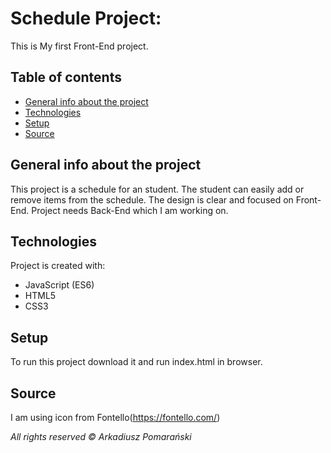 # Schedule Project:
This is My first Front-End project.

## Table of contents

* [General info about the project](#general-info-about-the-project)
* [Technologies](#technologies)
* [Setup](#setup)
* [Source](#source)

## General info about the project

This project is a schedule for an student. The student can easily add or remove items from the schedule.
The design is clear and focused on Front-End. Project needs Back-End which I am working on.
	
## Technologies

Project is created with:
* JavaScript (ES6)
* HTML5
* CSS3
	
## Setup

To run this project download it and run index.html in browser.

## Source

I am using icon from Fontello(https://fontello.com/)

_All rights reserved © Arkadiusz Pomarański_
